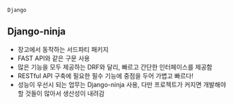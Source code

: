 `Django`  
<h2>Django-ninja</h2>

- 장고에서 동작하는 서드파티 패키지
- FAST API와 같은 구문 사용
- 많은 기능을 모두 제공하는 DRF와 달리, 빠르고 간단한 인터페이스를 제공함
- RESTful API 구축에 필요한 필수 기능에 중점을 두어 가볍고 빠르다!
- 성능이 우선시 되는 업무는 Django-ninja 사용, 다만 프로젝트가 커지면 개발해야 할 것들이 많아서 생산성이 내려감
